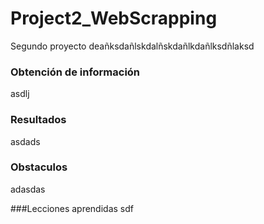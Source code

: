 # Project2_WebScrapping
Segundo proyecto deañksdañlskdalñskdañlkdañlksdñlaksd

### Obtención de información
asdlj

### Resultados
asdads

### Obstaculos
adasdas

###Lecciones aprendidas
sdf
